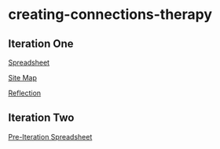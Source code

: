 # creating-connections-therapy

## Iteration One
[Spreadsheet](https://docs.google.com/spreadsheets/d/1voTQP9KCdIvoRv33HVE7Aj9CBaN4t1ZTy-8z6f9_1Y0/edit?usp=sharing)

[Site Map](https://www.gloomaps.com/PcJnzEnZoz)

[Reflection](https://github.com/COMPSCI-490WD-Project/creating-connections-therapy/blob/master/Iteration%201/Group%20Reflection_%20End%20of%20Iteration%20%231.docx)

## Iteration Two
[Pre-Iteration Spreadsheet](https://docs.google.com/spreadsheets/d/1BQdNWWRfGl_9n1xgZqlwanBSI148svV9gk88pKnAk9o/edit#gid=0)

